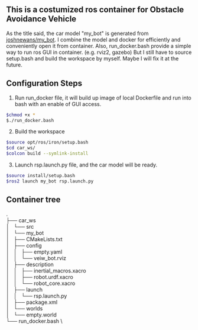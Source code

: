 ## This is a costumized ros container for Obstacle Avoidance Vehicle
As the title said, the car model "my_bot" is generated from [joshnewans/my_bot](https://github.com/joshnewans/my_bot).
I combine the model and docker for efficiently and conveniently open it from container.
Also, run_docker.bash provide a simple way to run ros GUI in container. (e.g. rviz2, gazebo)
But I still have to source setup.bash and build the workspace by myself. Maybe I will fix it at the future.

## Configuration Steps
1. Run run_docker file, it will build up image of local Dockerfile and run into bash with an enable of GUI access.
```bash
$chmod +x *
$./run_docker.bash
```

2. Build the workspace
```bash
$source opt/ros/iron/setup.bash
$cd car_ws/
$colcon build --symlink-install
``` 

3. Launch rsp.launch.py file, and the car model will be ready.
```bash
$source install/setup.bash
$ros2 launch my_bot rsp.launch.py
```

## Container tree
. \
├── car_ws \
│   └── src \
│       └── my_bot \
│           ├── CMakeLists.txt \
│           ├── config \
│           │   ├── empty.yaml \
│           │   └── veiw_bot.rviz \
│           ├── description \
│           │   ├── inertial_macros.xacro \
│           │   ├── robot.urdf.xacro \
│           │   └── robot_core.xacro \
│           ├── launch \
│           │   └── rsp.launch.py \
│           ├── package.xml \
│           └── worlds \
│               └── empty.world \
└── run_docker.bash \
